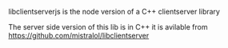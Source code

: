 
libclientserverjs is the node version of a C++ clientserver library

The server side version of this lib is in C++ it is avilable from https://github.com/mistralol/libclientserver

